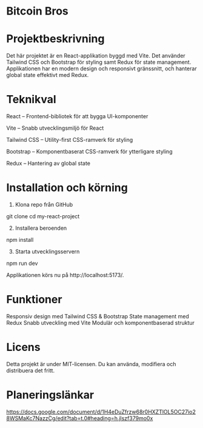 # Bitcoin Bros

# Projektbeskrivning

Det här projektet är en React-applikation byggd med Vite. Det använder Tailwind CSS och Bootstrap för styling samt Redux för state management.
Applikationen har en modern design och responsivt gränssnitt, och hanterar global state effektivt med Redux.

# Teknikval

React – Frontend-bibliotek för att bygga UI-komponenter

Vite – Snabb utvecklingsmiljö för React

Tailwind CSS – Utility-first CSS-ramverk för styling

Bootstrap – Komponentbaserat CSS-ramverk för ytterligare styling

Redux – Hantering av global state

# Installation och körning

1. Klona repo från GitHub

git clone <repo-url>
cd my-react-project

2. Installera beroenden

npm install

3. Starta utvecklingsservern

npm run dev

Applikationen körs nu på http://localhost:5173/.

# Funktioner

Responsiv design med Tailwind CSS & Bootstrap
State management med Redux
Snabb utveckling med Vite
Modulär och komponentbaserad struktur

# Licens

Detta projekt är under MIT-licensen. Du kan använda, modifiera och distribuera det fritt.

# Planeringslänkar

https://docs.google.com/document/d/1H4eDuZfrzw68r0HXZTlOL5OC27io28WSMaKc7NazzCg/edit?tab=t.0#heading=h.jlszf379mo0x
